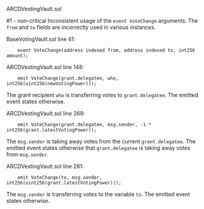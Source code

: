 ARCDVestingVault.sol

#1 - non-critical
Inconsistent usage of the `event VoteChange` arguments. The `from` and `to` fields are incorrectly used in various instances.

BaseVotingVault.sol line 41:
```
    event VoteChange(address indexed from, address indexed to, int256 amount);
```
ARCDVestingVault.sol line 148:
```
    emit VoteChange(grant.delegatee, who, int256(uint256(newVotingPower)));
```

The grant recipient `who` is transferring votes to `grant.delegatee`. The emitted event states otherwise.

ARCDVestingVault.sol line 269:
```
    emit VoteChange(grant.delegatee, msg.sender, -1 * int256(grant.latestVotingPower));
```
The `msg.sender` is taking away votes from the current `grant.delegatee`. The emitted event states otherwise that 
`grant.delegatee` is taking away votes from `msg.sender`.

ARCDVestingVault.sol line 281:
```
    emit VoteChange(to, msg.sender, int256(uint256(grant.latestVotingPower)));
```
The `msg.sender` is transferring votes to the variable `to`. The emitted event states otherwise.
